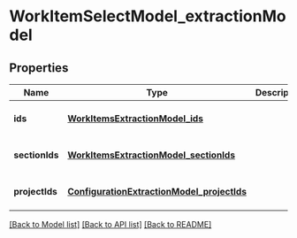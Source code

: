 # WorkItemSelectModel_extractionModel
## Properties

| Name | Type | Description | Notes |
|------------ | ------------- | ------------- | -------------|
| **ids** | [**WorkItemsExtractionModel_ids**](WorkItemsExtractionModel_ids.md) |  | [optional] [default to null] |
| **sectionIds** | [**WorkItemsExtractionModel_sectionIds**](WorkItemsExtractionModel_sectionIds.md) |  | [optional] [default to null] |
| **projectIds** | [**ConfigurationExtractionModel_projectIds**](ConfigurationExtractionModel_projectIds.md) |  | [optional] [default to null] |

[[Back to Model list]](../README.md#documentation-for-models) [[Back to API list]](../README.md#documentation-for-api-endpoints) [[Back to README]](../README.md)

